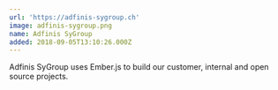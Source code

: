 ```yaml
---
url: 'https://adfinis-sygroup.ch'
image: adfinis-sygroup.png
name: Adfinis SyGroup
added: 2018-09-05T13:10:26.000Z
---
```

Adfinis SyGroup uses Ember.js to build our customer, internal and open source projects.